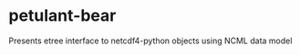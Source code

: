 petulant-bear
=============

Presents etree interface to netcdf4-python objects using NCML data model
